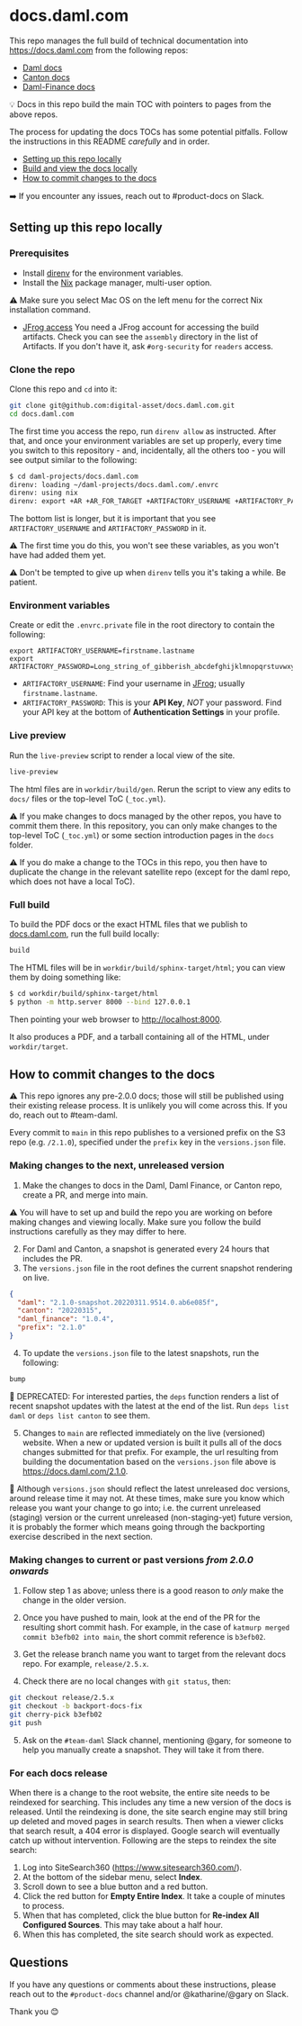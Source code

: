 # docs.daml.com

This repo manages the full build of technical documentation into https://docs.daml.com from the following repos:

* [Daml docs](https://github.com/digital-asset/daml/tree/main/docs)
* [Canton docs](https://github.com/DACH-NY/canton/tree/main/docs)
* [Daml-Finance docs](https://github.com/digital-asset/daml-finance/tree/main/docs)

:bulb: Docs in this repo build the main TOC with pointers to pages from the above repos.

The process for updating the docs TOCs has some potential pitfalls. Follow the instructions in this README *carefully* and in order.

- [Setting up this repo locally](https://github.com/digital-asset/docs.daml.com#setting-up-this-repo-locally)
- [Build and view the docs locally](https://github.com/digital-asset/docs.daml.com#build-and-view-the-docs-locally)
- [How to commit changes to the docs](https://github.com/digital-asset/docs.daml.com#how-to-update-the-docs)

:arrow_right: If you encounter any issues, reach out to #product-docs on Slack.

## Setting up this repo locally

### Prerequisites

* Install [direnv](https://github.com/direnv/direnv/blob/master/docs/installation.md) for the environment variables.
* Install the [Nix](https://nixos.org/download.html) package manager, multi-user option.

:warning: Make sure you select Mac OS on the left menu for the correct Nix installation command.

* [JFrog access](https://digitalasset.jfrog.io/ui/admin/artifactory/user_profile)
  You need a JFrog account for accessing the build artifacts. Check you can see the `assembly` directory in the list of Artifacts. If you don't have it, ask `#org-security` for `readers` access.

### Clone the repo

Clone this repo and `cd` into it:

```zsh
git clone git@github.com:digital-asset/docs.daml.com.git
cd docs.daml.com
```

The first time you access the repo, run `direnv allow` as instructed. After that, and once your environment variables are set up properly, every time you switch to this repository - and, incidentally, all the others too - you will see output similar to the following:

```zsh
$ cd daml-projects/docs.daml.com
direnv: loading ~/daml-projects/docs.daml.com/.envrc
direnv: using nix
direnv: export +AR +AR_FOR_TARGET +ARTIFACTORY_USERNAME +ARTIFACTORY_PASSWORD ...
```

The bottom list is longer, but it is important that you see `ARTIFACTORY_USERNAME` and `ARTIFACTORY_PASSWORD` in it.

:warning: The first time you do this, you won't see these variables, as you won't have had added them yet.

:warning: Don't be tempted to give up when `direnv` tells you it's taking a while. Be patient.

### Environment variables

Create or edit the `.envrc.private` file in the root directory to contain the following:

```plaintext
export ARTIFACTORY_USERNAME=firstname.lastname
export ARTIFACTORY_PASSWORD=Long_string_of_gibberish_abcdefghijklmnopqrstuvwxyzABCDEFGHIJKLMNOPQRSTUV
```

- `ARTIFACTORY_USERNAME`:
  Find your username in [JFrog](https://digitalasset.jfrog.io/ui/admin/artifactory/user_profile); usually `firstname.lastname`.
- `ARTIFACTORY_PASSWORD`:
  This is your **API Key**, *NOT* your password. Find your API key at the bottom of **Authentication Settings** in your profile.

### Live preview

Run the `live-preview` script to render a local view of the site.

```zsh
live-preview
```

The html files are in `workdir/build/gen`. Rerun the script to view any edits to `docs/` files or the top-level ToC (`_toc.yml`).

:warning: If you make changes to docs managed by the other repos, you have to commit them there. In this repository, you can only make changes to the top-level ToC (`_toc.yml`) or some section introduction pages in the `docs` folder.

:warning: If you do make a change to the TOCs in this repo, you then have to duplicate the change in the relevant satellite repo (except for the daml repo, which does not have a local ToC).

### Full build

To build the PDF docs or the exact HTML files that we publish to [docs.daml.com](https://docs.daml.com), run the full build locally:

```zsh
build
```

The HTML files will be in `workdir/build/sphinx-target/html`; you can view them
by doing something like:

```zsh
$ cd workdir/build/sphinx-target/html
$ python -m http.server 8000 --bind 127.0.0.1
```

Then pointing your web browser to [http://localhost:8000](http://localhost:8000).

It also produces a PDF, and a tarball containing all of the HTML, under `workdir/target`.

## How to commit changes to the docs

:warning: This repo ignores any pre-2.0.0 docs; those will still be published using their existing release process. It is unlikely you will come across this. If you do, reach out to #team-daml.

Every commit to `main` in this repo publishes to a versioned prefix on the S3 repo (e.g. `/2.1.0`), specified under the `prefix` key in the `versions.json` file.

### Making changes to the next, unreleased version

1. Make the changes to docs in the Daml, Daml Finance, or Canton repo, create a PR, and merge into main.

:warning: You will have to set up and build the repo you are working on before making changes and viewing locally. Make sure you follow the build instructions carefully as they may differ to here.

2. For Daml and Canton, a snapshot is generated every 24 hours that includes the PR.
3. The `versions.json` file in the root defines the current snapshot rendering on live.

```json
{
  "daml": "2.1.0-snapshot.20220311.9514.0.ab6e085f",
  "canton": "20220315",
  "daml_finance": "1.0.4",
  "prefix": "2.1.0"
}
```

4. To update the `versions.json` file to the latest snapshots, run the following:

```sh
bump
```

:information_desk_person: DEPRECATED: For interested parties, the `deps` function renders a list of recent snapshot updates with the latest at the end of the list. Run `deps list daml` or `deps list canton` to see them.

5. Changes to `main` are reflected immediately on the live (versioned) website. When a new or updated version is built it pulls all of the docs changes submitted for that prefix. For example, the url resulting from building the documentation based on the `versions.json` file above is https://docs.daml.com/2.1.0.

:loudspeaker: Although `versions.json` should reflect the latest unreleased doc versions, around release time it may not. At these times, make sure you know which release you want your change to go into; i.e. the current unreleased (staging) version or the current unreleased (non-staging-yet) future version, it is probably the former which means going through the backporting exercise described in the next section.

### Making changes to current or past versions *from 2.0.0 onwards*

1. Follow step 1 as above; unless there is a good reason to *only* make the change in the older version.

2. Once you have pushed to main, look at the end of the PR for the resulting short commit hash. For example, in the case of `katmurp merged commit b3efb02 into main`, the short commit reference is `b3efb02`.

3. Get the release branch name you want to target from the relevant docs repo. For example, `release/2.5.x`.

4. Check there are no local changes with `git status`, then:

```zsh
git checkout release/2.5.x
git checkout -b backport-docs-fix
git cherry-pick b3efb02
git push
```

5. Ask on the `#team-daml` Slack channel, mentioning @gary, for someone to help you manually create a snapshot. They will take it from there.

### For each docs release

When there is a change to the root website, the entire site needs to be reindexed for searching. This includes any time a new version of the docs is released. Until the reindexing is done, the site search engine may still bring up deleted and moved pages in search results. Then when a viewer clicks that search result, a 404 error is displayed. Google search will eventually catch up without intervention. Following are the steps to reindex the site search:

1. Log into SiteSearch360 (https://www.sitesearch360.com/).
2. At the bottom of the sidebar menu, select **Index**.
3. Scroll down to see a blue button and a red button.
4. Click the red button for **Empty Entire Index**. It take a couple of minutes to process.
5. When that has completed, click the blue button for **Re-index All Configured Sources**. This may take about a half hour.
6. When this has completed, the site search should work as expected.

## Questions

If you have any questions or comments about these instructions, please reach out to the `#product-docs` channel and/or @katharine/@gary on Slack.

Thank you :blush:
